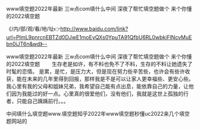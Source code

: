 www填空题2022年最新
三w点com填什么中间
深夜了帮忙填空题做个
来个你懂的2022填空题


《/内/部/观/看/地/址👉http://www.baidu.com/link?url=PImL9pnrcnEBTZd0DJwE1moEyQXs0YpuTA91QfbU6RL0wbkiFlNcvMuEbn0iJT6n&wd》--

www填空题2022年最新
三w点com填什么中间
深夜了帮忙填空题做个
来个你懂的2022填空题
　　生存老是如许，有不料也免不了不料，生存的不料让她遗失了时髦的恋情。
是累，是忙，是压力大，但是现在努力些辛苦些，也许会有些许收获，能在未来的几年里得到回报，那样我是不是可以让家人更幸福些、更安心些。我心里有我的父母和姐妹兄弟，我希望自己能有点出息，能依靠自己的力量，让他们因为我能过的好一点。心里真的很爱他们，没有他们，我就是这世上孤独的行者，只能自己踽踽前行。。。





中间填什么填空题www.填空题知乎2022年www填空题秒懂uc2022来几个填空题网站的
